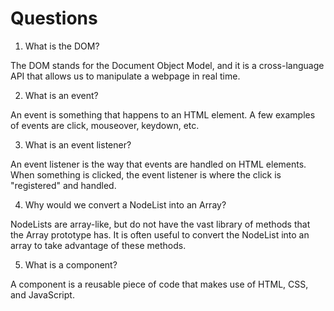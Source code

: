 # Questions

1. What is the DOM?

The DOM stands for the Document Object Model, and it is a cross-language API that allows us to manipulate a webpage in real time.

2. What is an event?

An event is something that happens to an HTML element. A few examples of events are click, mouseover, keydown, etc.

3. What is an event listener?

An event listener is the way that events are handled on HTML elements. When something is clicked, the event listener is where the click is "registered" and handled.

4. Why would we convert a NodeList into an Array?

NodeLists are array-like, but do not have the vast library of methods that the Array prototype has. It is often useful to convert the NodeList into an array to take advantage of these methods.

5. What is a component?

A component is a reusable piece of code that makes use of HTML, CSS, and JavaScript.
